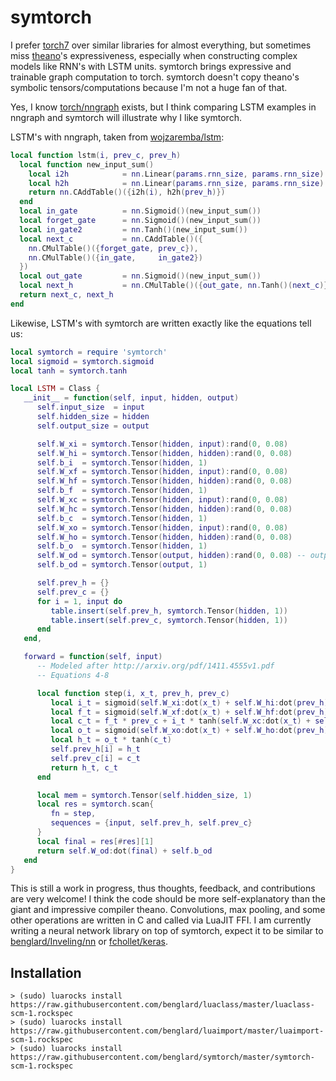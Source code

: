 # symtorch

I prefer [torch7](https://github.com/torch/torch7) over similar libraries for almost everything, but sometimes miss [theano](https://github.com/theano/theano)'s expressiveness, especially when constructing complex models like RNN's with LSTM units. symtorch brings expressive and trainable graph computation to torch. symtorch doesn't copy theano's symbolic tensors/computations because I'm not a huge fan of that.

Yes, I know [torch/nngraph](https://github.com/torch/nngraph) exists, but I think comparing LSTM examples in nngraph and symtorch will illustrate why I like symtorch.

LSTM's with nngraph, taken from [wojzaremba/lstm](https://github.com/wojzaremba/lstm/blob/master/main.lua#L65):

```lua
local function lstm(i, prev_c, prev_h)
  local function new_input_sum()
    local i2h            = nn.Linear(params.rnn_size, params.rnn_size)
    local h2h            = nn.Linear(params.rnn_size, params.rnn_size)
    return nn.CAddTable()({i2h(i), h2h(prev_h)})
  end
  local in_gate          = nn.Sigmoid()(new_input_sum())
  local forget_gate      = nn.Sigmoid()(new_input_sum())
  local in_gate2         = nn.Tanh()(new_input_sum())
  local next_c           = nn.CAddTable()({
    nn.CMulTable()({forget_gate, prev_c}),
    nn.CMulTable()({in_gate,     in_gate2})
  })
  local out_gate         = nn.Sigmoid()(new_input_sum())
  local next_h           = nn.CMulTable()({out_gate, nn.Tanh()(next_c)})
  return next_c, next_h
end
```

Likewise, LSTM's with symtorch are written exactly like the equations tell us:

```lua
local symtorch = require 'symtorch'
local sigmoid = symtorch.sigmoid
local tanh = symtorch.tanh

local LSTM = Class {
   __init__ = function(self, input, hidden, output)
      self.input_size  = input
      self.hidden_size = hidden
      self.output_size = output

      self.W_xi = symtorch.Tensor(hidden, input):rand(0, 0.08)
      self.W_hi = symtorch.Tensor(hidden, hidden):rand(0, 0.08)
      self.b_i  = symtorch.Tensor(hidden, 1)
      self.W_xf = symtorch.Tensor(hidden, input):rand(0, 0.08)
      self.W_hf = symtorch.Tensor(hidden, hidden):rand(0, 0.08)
      self.b_f  = symtorch.Tensor(hidden, 1)
      self.W_xc = symtorch.Tensor(hidden, input):rand(0, 0.08)
      self.W_hc = symtorch.Tensor(hidden, hidden):rand(0, 0.08)
      self.b_c  = symtorch.Tensor(hidden, 1)
      self.W_xo = symtorch.Tensor(hidden, input):rand(0, 0.08)
      self.W_ho = symtorch.Tensor(hidden, hidden):rand(0, 0.08)
      self.b_o  = symtorch.Tensor(hidden, 1)
      self.W_od = symtorch.Tensor(output, hidden):rand(0, 0.08) -- output decoder
      self.b_od = symtorch.Tensor(output, 1)

      self.prev_h = {}
      self.prev_c = {}
      for i = 1, input do
         table.insert(self.prev_h, symtorch.Tensor(hidden, 1))
         table.insert(self.prev_c, symtorch.Tensor(hidden, 1))
      end
   end,

   forward = function(self, input)
      -- Modeled after http://arxiv.org/pdf/1411.4555v1.pdf
      -- Equations 4-8

      local function step(i, x_t, prev_h, prev_c)
         local i_t = sigmoid(self.W_xi:dot(x_t) + self.W_hi:dot(prev_h) + self.b_i)                   -- (4)
         local f_t = sigmoid(self.W_xf:dot(x_t) + self.W_hf:dot(prev_h) + self.b_f)                   -- (5)
         local c_t = f_t * prev_c + i_t * tanh(self.W_xc:dot(x_t) + self.W_hc:dot(prev_h) + self.b_c) -- (6)
         local o_t = sigmoid(self.W_xo:dot(x_t) + self.W_ho:dot(prev_h) + self.b_o)                   -- (7)
         local h_t = o_t * tanh(c_t)                                                                  -- (8)
         self.prev_h[i] = h_t
         self.prev_c[i] = c_t
         return h_t, c_t
      end

      local mem = symtorch.Tensor(self.hidden_size, 1)
      local res = symtorch.scan{
         fn = step,
         sequences = {input, self.prev_h, self.prev_c}
      }
      local final = res[#res][1]
      return self.W_od:dot(final) + self.b_od
   end
}
```

This is still a work in progress, thus thoughts, feedback, and contributions are very welcome! I think the code should be more self-explanatory than the giant and impressive compiler theano. Convolutions, max pooling, and some other operations are written in C and called via LuaJIT FFI. I am currently writing a neural network library on top of symtorch, expect it to be similar to [benglard/Inveling/nn](https://github.com/benglard/Inveling/tree/master/nn) or [fchollet/keras](https://github.com/fchollet/keras).

## Installation

```
> (sudo) luarocks install https://raw.githubusercontent.com/benglard/luaclass/master/luaclass-scm-1.rockspec
> (sudo) luarocks install https://raw.githubusercontent.com/benglard/luaimport/master/luaimport-scm-1.rockspec
> (sudo) luarocks install https://raw.githubusercontent.com/benglard/symtorch/master/symtorch-scm-1.rockspec
```
